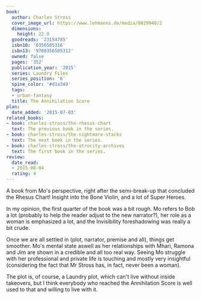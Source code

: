 ```yaml
---
book:
  author: Charles Stross
  cover_image_url: https://www.lehmanns.de/media/8029940/2
  dimensions:
    height: 22.0
  goodreads: '23154785'
  isbn10: '0356505316'
  isbn13: '9780356505312'
  owned: false
  pages: '352'
  publication_year: '2015'
  series: Laundry Files
  series_position: '6'
  spine_color: '#d1a349'
  tags:
  - urban-fantasy
  title: The Annihilation Score
plan:
  date_added: '2015-07-03'
related_books:
- book: charles-stross/the-rhesus-chart
  text: The previous book in the series.
- book: charles-stross/the-nightmare-stacks
  text: The next book in the series.
- book: charles-stross/the-atrocity-archives
  text: The first book in the series.
review:
  date_read:
  - 2015-08-04
  rating: 4
---
```


A book from Mo's perspective, right after the semi-break-up that concluded the Rhesus Chart! Insight into the Bone Violin, and a lot of Super Heroes.

In my opinion, the first quarter of the book was a bit rough. Mo refers to Bob a lot (probably to help the reader adjust to the new narrator?), her role as a woman is emphasized a lot, and the Invisibility foreshadowing was really a bit crude.

Once we are all settled in (plot, narrator, premise and all), things get smoother. Mo's mental state aswell as her relationships with Mhari, Ramona and Jim are shown in a credible and all too real way. Seeing Mo struggle with her professional and private life is touching and mostly very insightful (considering the fact that Mr Stross has, in fact, never been a woman).

The plot is, of course, a Laundry plot, which can't live without inside takeovers, but I think everybody who reached the Annihilation Score is well used to that and willing to live with it.
